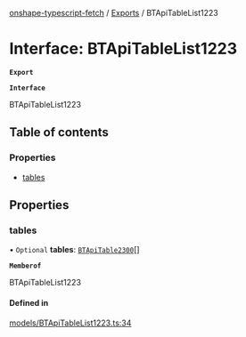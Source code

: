 [onshape-typescript-fetch](../README.md) / [Exports](../modules.md) / BTApiTableList1223

# Interface: BTApiTableList1223

**`Export`**

**`Interface`**

BTApiTableList1223

## Table of contents

### Properties

- [tables](BTApiTableList1223.md#tables)

## Properties

### tables

• `Optional` **tables**: [`BTApiTable2300`](BTApiTable2300.md)[]

**`Memberof`**

BTApiTableList1223

#### Defined in

[models/BTApiTableList1223.ts:34](https://github.com/toebes/onshape-typescript-fetch/blob/3e11ae1/models/BTApiTableList1223.ts#L34)
